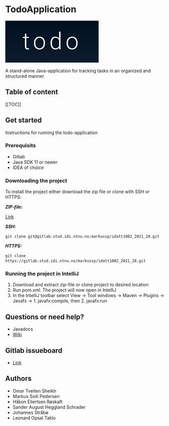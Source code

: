# TodoApplication
![image](src/main/resources/images/logo.PNG)

A stand-alone Java-application for tracking tasks in an organized and structured manner.

## Table of content
[[_TOC_]]

## Get started
Instructions for running the todo-application

### Prerequisits
* Gitlab
* Java SDK 11 or newer
* IDEA of choice

### Downloading the project
To install the project either download the zip file or clone with SSH or HTTPS:

***ZIP-file:***

[Link](https://gitlab.stud.idi.ntnu.no/markussp/idatt1002_2021_28/-/archive/master/idatt1002_2021_28-master.zip)

***SSH:*** 
```
git clone git@gitlab.stud.idi.ntnu.no:markussp/idatt1002_2021_28.git
```
***HTTPS:*** 
```
git clone https://gitlab.stud.idi.ntnu.no/markussp/idatt1002_2021_28.git
```

### Running the project in IntelliJ
1. Download and extract zip-file or clone project to desired location
2. Run pom.xml. The project will now open in IntelliJ
3. In the IntelliJ toolbar select View -> Tool windows -> Maven -> Plugins -> Javafx -> 1. javafx:compile, then 2. javafx:run


## Questions or need help?
* Javadocs
* [Wiki](https://gitlab.stud.idi.ntnu.no/markussp/idatt1002_2021_28/-/wikis/home)

## Gitlab issueboard
* [Link](https://gitlab.stud.idi.ntnu.no/markussp/idatt1002_2021_28/-/boards/3045)

## Authors
* Omar Tveiten Sheikh
* Markus Solli Pedersen
* Håkon Eilertsen Røskaft
* Sander August Heggland Schrader
* Johannes Stråbø
* Leonard Opsal Taklo

